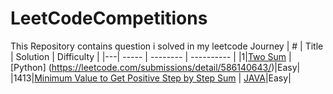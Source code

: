 # LeetCodeCompetitions
This Repository contains question i solved in my leetcode Journey
| # | Title | Solution | Difficulty |
|---| ----- | -------- | ---------- |
|1|[Two Sum](https://leetcode.com/problems/two-sum/) |[Python] (https://leetcode.com/submissions/detail/586140643/)|Easy|
|1413|[Minimum Value to Get Positive Step by Step Sum](https://leetcode.com/problems/minimum-value-to-get-positive-step-by-step-sum/) | [JAVA](https://leetcode.com/submissions/detail/586670824/)|Easy|


